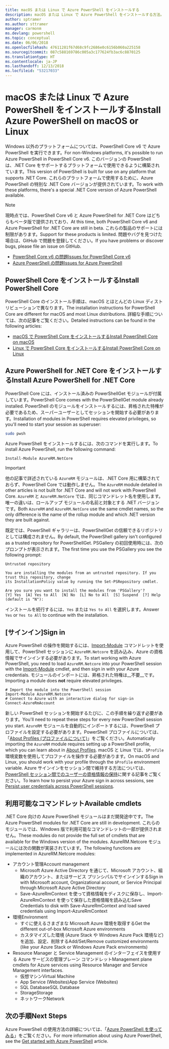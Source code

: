 ```yaml
---
title: macOS または Linux で Azure PowerShell をインストールする
description: macOS または Linux で Azure PowerShell をインストールする方法。
author: sptramer
ms.author: sttramer
manager: carmonm
ms.devlang: powershell
ms.topic: conceptual
ms.date: 06/06/2018
ms.openlocfilehash: 47611281f67d68c9fc2686e0c6156b060a225158
ms.sourcegitcommit: 087c588169786c005a3c177624fb3ac6c8870125
ms.translationtype: HT
ms.contentlocale: ja-JP
ms.lasthandoff: 12/13/2018
ms.locfileid: "53217033"
---
```

# <a name="install-azure-powershell-on-macos-or-linux"></a><span data-ttu-id="32eb7-103">macOS または Linux で Azure PowerShell をインストールする</span><span class="sxs-lookup"><span data-stu-id="32eb7-103">Install Azure PowerShell on macOS or Linux</span></span>

<span data-ttu-id="32eb7-104">Windows 以外のプラットフォームについては、PowerShell Core v6 で Azure PowerShell を実行できます。</span><span class="sxs-lookup"><span data-stu-id="32eb7-104">For non-Windows platforms, it's possible to run Azure PowerShell in PowerShell Core v6.</span></span> <span data-ttu-id="32eb7-105">このバージョンの PowerShell は、.NET Core をサポートするプラットフォームで使用できるように構築されています。</span><span class="sxs-lookup"><span data-stu-id="32eb7-105">This version of PowerShell is built for use on any platform that supports .NET Core.</span></span> <span data-ttu-id="32eb7-106">これらのプラットフォームで使用するために、Azure PowerShell の特別な .NET Core バージョンが提供されています。</span><span class="sxs-lookup"><span data-stu-id="32eb7-106">To work with these platforms, there's a special .NET Core version of Azure PowerShell available.</span></span>

> [!NOTE]
> <span data-ttu-id="32eb7-107">現時点では、PowerShell Core v6 と Azure PowerShell for .NET Core はどちらもベータ版で提供されており、</span><span class="sxs-lookup"><span data-stu-id="32eb7-107">At this time, both PowerShell Core v6 and Azure PowerShell for .NET Core are still in beta.</span></span>
> <span data-ttu-id="32eb7-108">これらの製品のサポートには制限があります。</span><span class="sxs-lookup"><span data-stu-id="32eb7-108">Support for these products is limited.</span></span> <span data-ttu-id="32eb7-109">問題やバグを見つけた場合は、GitHub で問題を登録してください。</span><span class="sxs-lookup"><span data-stu-id="32eb7-109">If you have problems or discover bugs, please file an issue on GitHub.</span></span>
>
> * [<span data-ttu-id="32eb7-110">PowerShell Core v6 の問題</span><span class="sxs-lookup"><span data-stu-id="32eb7-110">Issues for PowerShell Core v6</span></span>](https://github.com/PowerShell/PowerShell/issues)
> * [<span data-ttu-id="32eb7-111">Azure PowerShell の問題</span><span class="sxs-lookup"><span data-stu-id="32eb7-111">Issues for Azure PowerShell</span></span>](https://github.com/azure/azure-docs-powershell/issues)

## <a name="install-powershell-core"></a><span data-ttu-id="32eb7-112">PowerShell Core をインストールする</span><span class="sxs-lookup"><span data-stu-id="32eb7-112">Install PowerShell Core</span></span>

<span data-ttu-id="32eb7-113">PowerShell Core のインストール手順は、macOS とほとんどの Linux ディストリビューションで異なります。</span><span class="sxs-lookup"><span data-stu-id="32eb7-113">The installation instructions for PowerShell Core are different for macOS and most Linux distributions.</span></span>
<span data-ttu-id="32eb7-114">詳細な手順については、次の記事をご覧ください。</span><span class="sxs-lookup"><span data-stu-id="32eb7-114">Detailed instructions can be found in the following articles:</span></span>

* [<span data-ttu-id="32eb7-115">macOS で PowerShell Core をインストールする</span><span class="sxs-lookup"><span data-stu-id="32eb7-115">Install PowerShell Core on macOS</span></span>](/powershell/scripting/setup/installing-powershell-core-on-macos)
* [<span data-ttu-id="32eb7-116">Linux で PowerShell Core をインストールする</span><span class="sxs-lookup"><span data-stu-id="32eb7-116">Install PowerShell Core on Linux</span></span>](/powershell/scripting/setup/installing-powershell-core-on-linux)

## <a name="install-azure-powershell-for-net-core"></a><span data-ttu-id="32eb7-117">Azure PowerShell for .NET Core をインストールする</span><span class="sxs-lookup"><span data-stu-id="32eb7-117">Install Azure PowerShell for .NET Core</span></span>

<span data-ttu-id="32eb7-118">PowerShell Core には、インストール済みの PowerShellGet モジュールが付属しています。</span><span class="sxs-lookup"><span data-stu-id="32eb7-118">PowerShell Core comes with the PowerShellGet module already installed.</span></span> <span data-ttu-id="32eb7-119">PowerShell のモジュールをインストールするには、昇格された特権が必要であるため、スーパーユーザーとしてセッションを開始する必要があります。</span><span class="sxs-lookup"><span data-stu-id="32eb7-119">Installation of modules in PowerShell requires elevated privileges, so you'll need to start your session as superuser:</span></span>

```bash
sudo pwsh
```

<span data-ttu-id="32eb7-120">Azure PowerShell をインストールするには、次のコマンドを実行します。</span><span class="sxs-lookup"><span data-stu-id="32eb7-120">To install Azure PowerShell, run the following command:</span></span>

```powershell-interactive
Install-Module AzureRM.NetCore
```

> [!IMPORTANT]
> <span data-ttu-id="32eb7-121">他の記事で詳述されている `AzureRM` モジュールは、.NET Core 用に構築されておらず、PowerShell Core では動作しません。</span><span class="sxs-lookup"><span data-stu-id="32eb7-121">The `AzureRM` module detailed in other articles is not built for .NET Core and will not work with PowerShell Core.</span></span> <span data-ttu-id="32eb7-122">`AzureRM` と `AzureRM.NetCore` では、同じコマンドレット名を使用します。唯一の違いは、ロールアップ モジュールの名前と対象とする .NET バージョンです。</span><span class="sxs-lookup"><span data-stu-id="32eb7-122">Both `AzureRM` and `AzureRM.NetCore` use the same cmdlet names, so the only difference is the name of the rollup module and which .NET version they are built against.</span></span>

<span data-ttu-id="32eb7-123">既定では、PowerShell ギャラリーは、PowerShellGet の信頼できるリポジトリとしては構成されません。</span><span class="sxs-lookup"><span data-stu-id="32eb7-123">By default, the PowerShell gallery isn't configured as a trusted repository for PowerShellGet.</span></span> <span data-ttu-id="32eb7-124">PSGallery の初回使用時には、次のプロンプトが表示されます。</span><span class="sxs-lookup"><span data-stu-id="32eb7-124">The first time you use the PSGallery you see the following prompt:</span></span>

```output
Untrusted repository

You are installing the modules from an untrusted repository. If you trust this repository, change
its InstallationPolicy value by running the Set-PSRepository cmdlet.

Are you sure you want to install the modules from 'PSGallery'?
[Y] Yes  [A] Yes to All  [N] No  [L] No to All  [S] Suspend  [?] Help (default is "N"):
```

<span data-ttu-id="32eb7-125">インストールを続行するには、`Yes` または `Yes to All` を選択します。</span><span class="sxs-lookup"><span data-stu-id="32eb7-125">Answer `Yes` or `Yes to All` to continue with the installation.</span></span>

## <a name="sign-in"></a><span data-ttu-id="32eb7-126">[サインイン]</span><span class="sxs-lookup"><span data-stu-id="32eb7-126">Sign in</span></span>

<span data-ttu-id="32eb7-127">Azure PowerShell の操作を開始するには、[Import-Module](/powershell/module/Microsoft.PowerShell.Core/Import-Module) コマンドレットを使用して、PowerShell セッションに `AzureRM.Netcore` を読み込み、Azure の資格情報でサインインする必要があります。</span><span class="sxs-lookup"><span data-stu-id="32eb7-127">To start working with Azure PowerShell, you need to load `AzureRM.Netcore` into your PowerShell session with the [Import-Module](/powershell/module/Microsoft.PowerShell.Core/Import-Module) cmdlet, and then sign in with your Azure credentials.</span></span> <span data-ttu-id="32eb7-128">モジュールのインポートには、昇格された特権は__不要__です。</span><span class="sxs-lookup"><span data-stu-id="32eb7-128">Importing a module does __not__ require elevated privileges.</span></span>

```powershell-interactive
# Import the module into the PowerShell session
Import-Module AzureRM.Netcore
# Connect to Azure with an interactive dialog for sign-in
Connect-AzureRmAccount
```

<span data-ttu-id="32eb7-129">新しい PowerShell セッションを開始するたびに、この手順を繰り返す必要があります。</span><span class="sxs-lookup"><span data-stu-id="32eb7-129">You'll need to repeat these steps for every new PowerShell session you start.</span></span> <span data-ttu-id="32eb7-130">`AzureRM` モジュールを自動的にインポートするには、PowerShell プロファイルを設定する必要があります。PowerShell プロファイルについては、「[About Profiles (プロファイルについて)](/powershell/module/microsoft.powershell.core/about/about_profiles)」をご覧ください。</span><span class="sxs-lookup"><span data-stu-id="32eb7-130">Automatically importing the `AzureRM` module requires setting up a PowerShell profile, which you can learn about in [About Profiles](/powershell/module/microsoft.powershell.core/about/about_profiles).</span></span>
<span data-ttu-id="32eb7-131">macOS と Linux では、`$Profile` 環境変数を使用してプロファイルを操作する必要があります。</span><span class="sxs-lookup"><span data-stu-id="32eb7-131">On macOS and Linux, you should work with your profile through the `$Profile` environment variable.</span></span> <span data-ttu-id="32eb7-132">Azure サインインをセッション間で維持する方法については、[PowerShell セッション間でのユーザーの資格情報の保持](context-persistence.md)に関する記事をご覧ください。</span><span class="sxs-lookup"><span data-stu-id="32eb7-132">To learn how to persist your Azure sign in across sessions, see [Persist user credentials across PowerShell sessions](context-persistence.md).</span></span>

## <a name="available-cmdlets"></a><span data-ttu-id="32eb7-133">利用可能なコマンドレット</span><span class="sxs-lookup"><span data-stu-id="32eb7-133">Available cmdlets</span></span>

<span data-ttu-id="32eb7-134">.NET Core 向けの Azure PowerShell モジュールはまだ開発途中です。</span><span class="sxs-lookup"><span data-stu-id="32eb7-134">The Azure PowerShell modules for .NET Core are still in development.</span></span> <span data-ttu-id="32eb7-135">これらのモジュールでは、Windows 版で利用可能なコマンドレットの一部が提供されません。</span><span class="sxs-lookup"><span data-stu-id="32eb7-135">These modules do not provide the full set of cmdlets that are available for the Windows version of the modules.</span></span> <span data-ttu-id="32eb7-136">AzureRM.Netcore モジュールには次の関数が実装されています。</span><span class="sxs-lookup"><span data-stu-id="32eb7-136">The following functions are implemented in AzureRM.Netcore modules:</span></span>

* <span data-ttu-id="32eb7-137">アカウント管理</span><span class="sxs-lookup"><span data-stu-id="32eb7-137">Account management</span></span>
  * <span data-ttu-id="32eb7-138">Microsoft Azure Active Directory を通じて、Microsoft アカウント、組織のアカウント、またはサービス プリンシパルでサインインする</span><span class="sxs-lookup"><span data-stu-id="32eb7-138">Sign in with Microsoft account, Organizational account, or Service Principal through Microsoft Azure Active Directory</span></span>
  * <span data-ttu-id="32eb7-139">Save-AzureRmContext を使って資格情報をディスクに保存し、Import-AzureRmContext を使って保存した資格情報を読み込む</span><span class="sxs-lookup"><span data-stu-id="32eb7-139">Save Credentials to disk with Save-AzureRmContext and load saved credentials using Import-AzureRmContext</span></span>
* <span data-ttu-id="32eb7-140">環境</span><span class="sxs-lookup"><span data-stu-id="32eb7-140">Environment</span></span>
  * <span data-ttu-id="32eb7-141">すぐに使えるさまざまな Microsoft Azure 環境を取得する</span><span class="sxs-lookup"><span data-stu-id="32eb7-141">Get the different out-of-box Microsoft Azure environments</span></span>
  * <span data-ttu-id="32eb7-142">カスタマイズした環境 (Azure Stack や Windows Azure Pack 環境など) を追加、設定、削除する</span><span class="sxs-lookup"><span data-stu-id="32eb7-142">Add/Set/Remove customized environments (like your Azure Stack or Windows Azure Pack environments)</span></span>
* <span data-ttu-id="32eb7-143">Resource Manager と Service Management のインターフェイスを使用する Azure サービスの管理プレーン コマンドレット</span><span class="sxs-lookup"><span data-stu-id="32eb7-143">Management plane cmdlets for Azure services using Resource Manager and Service Management interfaces.</span></span>
  * <span data-ttu-id="32eb7-144">仮想マシン</span><span class="sxs-lookup"><span data-stu-id="32eb7-144">Virtual Machine</span></span>
  * <span data-ttu-id="32eb7-145">App Service (Websites)</span><span class="sxs-lookup"><span data-stu-id="32eb7-145">App Service (Websites)</span></span>
  * <span data-ttu-id="32eb7-146">SQL Database</span><span class="sxs-lookup"><span data-stu-id="32eb7-146">SQL Database</span></span>
  * <span data-ttu-id="32eb7-147">Storage</span><span class="sxs-lookup"><span data-stu-id="32eb7-147">Storage</span></span>
  * <span data-ttu-id="32eb7-148">ネットワーク</span><span class="sxs-lookup"><span data-stu-id="32eb7-148">Network</span></span>

## <a name="next-steps"></a><span data-ttu-id="32eb7-149">次の手順</span><span class="sxs-lookup"><span data-stu-id="32eb7-149">Next Steps</span></span>

<span data-ttu-id="32eb7-150">Azure PowerShell の使用方法の詳細については、「[Azure PowerShell を使ってみる](get-started-azureps.md)」をご覧ください。</span><span class="sxs-lookup"><span data-stu-id="32eb7-150">For more information about using Azure PowerShell, see the [Get started with Azure PowerShell](get-started-azureps.md) article.</span></span>
